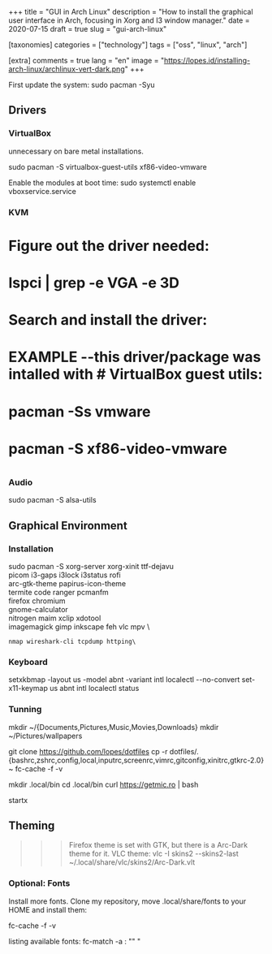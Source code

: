 +++
title = "GUI in Arch Linux"
description = "How to install the graphical user interface in Arch, focusing in Xorg and I3 window manager."
date = 2020-07-15
draft = true
slug = "gui-arch-linux"

[taxonomies]
categories = ["technology"]
tags = ["oss", "linux", "arch"]

[extra]
comments = true
lang = "en"
image = "https://lopes.id/installing-arch-linux/archlinux-vert-dark.png"
+++

First update the system:
sudo pacman -Syu


## Drivers
### VirtualBox
unnecessary on bare metal installations.

sudo pacman -S virtualbox-guest-utils xf86-video-vmware

Enable the modules at boot time:
sudo systemctl enable vboxservice.service

### KVM
# Figure out the driver needed:
# lspci | grep -e VGA -e 3D
# 
# Search and install the driver:
# EXAMPLE --this driver/package was intalled with # VirtualBox guest utils:
# pacman -Ss vmware
# pacman -S xf86-video-vmware
# 
### Audio

sudo pacman -S alsa-utils


## Graphical Environment
### Installation
sudo pacman -S xorg-server xorg-xinit ttf-dejavu \
    picom i3-gaps i3lock i3status rofi \
    arc-gtk-theme papirus-icon-theme \
    termite code ranger pcmanfm \
    firefox chromium \
    gnome-calculator \
    nitrogen maim xclip xdotool \
    imagemagick gimp inkscape feh vlc mpv \
    
    nmap wireshark-cli tcpdump httping\

### Keyboard
setxkbmap -layout us -model abnt -variant intl
localectl --no-convert set-x11-keymap us abnt intl
localectl status


### Tunning
mkdir ~/{Documents,Pictures,Music,Movies,Downloads}
mkdir ~/Pictures/wallpapers


git clone https://github.com/lopes/dotfiles
cp -r dotfiles/.{bashrc,zshrc,config,local,inputrc,screenrc,vimrc,gitconfig,xinitrc,gtkrc-2.0} ~
fc-cache -f -v

mkdir .local/bin
cd .local/bin
curl https://getmic.ro | bash



startx


## Theming
>>> Firefox theme is set with GTK, but there is a Arc-Dark theme for it.
>>> VLC theme: vlc -I skins2 --skins2-last ~/.local/share/vlc/skins2/Arc-Dark.vlt


### Optional: Fonts
Install more fonts.  Clone my repository, move .local/share/fonts to your HOME and install them:

fc-cache -f -v

listing available fonts:
fc-match -a
<file>: "<name>" "<style>"




## References
- [Arch Linux's VirtualBox](https://wiki.archlinux.org/index.php/VirtualBox/Install_Arch_Linux_as_a_guest)
- [Arch Linux's Kernel Parameters](https://wiki.archlinux.org/index.php/Kernel_parameters)
- [Arch Linux's Xorg](https://wiki.archlinux.org/index.php/Xorg)
- [Arch Linux's Picom](https://wiki.archlinux.org/index.php/Picom)
- [Arch Linux's i3](https://wiki.archlinux.org/index.php/i3)
- [Arch Linux's Fonts](https://wiki.archlinux.org/index.php/fonts)
- [Arch Linux's Keyboard Configuration](https://wiki.archlinux.org/index.php/Xorg/Keyboard_configuration)
